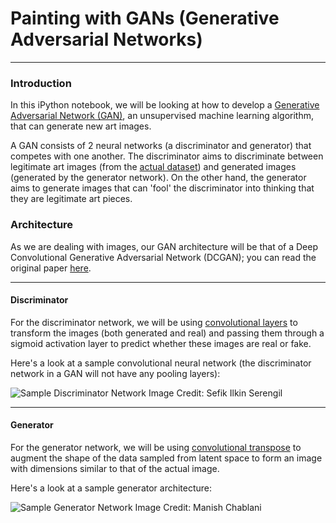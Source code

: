 # Painting with GANs (Generative Adversarial Networks)

---

### Introduction
In this iPython notebook, we will be looking at how to develop a [Generative Adversarial Network (GAN)](https://en.wikipedia.org/wiki/Generative_adversarial_network), an unsupervised machine learning algorithm, that can generate new art images. 

A GAN consists of 2 neural networks (a discriminator and generator) that competes with one another. The discriminator aims to discriminate between legitimate art images (from the [actual dataset](https://www.kaggle.com/thedownhill/art-images-drawings-painting-sculpture-engraving)) and generated images (generated by the generator network). On the other hand, the generator aims to generate images that can 'fool' the discriminator into thinking that they are legitimate art pieces. 


### Architecture
As we are dealing with images, our GAN architecture will be that of a Deep Convolutional Generative Adversarial Network (DCGAN); you can read the original paper [here](https://arxiv.org/abs/1511.06434). 

---

#### Discriminator
For the discriminator network, we will be using [convolutional layers](https://www.tensorflow.org/api_docs/python/tf/layers/conv2d) to transform the images (both generated and real) and passing them through a sigmoid activation layer to predict whether these images are real or fake.

Here's a look at a sample convolutional neural network (the discriminator network in a GAN will not have any pooling layers):

![Sample Discriminator Network](https://i2.wp.com/sefiks.com/wp-content/uploads/2017/11/1508999490138.jpg?resize=1140%2C385)
Image Credit: Sefik Ilkin Serengil

---

#### Generator
For the generator network, we will be using [convolutional transpose](https://www.tensorflow.org/api_docs/python/tf/layers/conv2d_transpose) to augment the shape of the data sampled from latent space to form an image with dimensions similar to that of the actual image.

Here's a look at a sample generator architecture:

![Sample Generator Network](https://cdn-images-1.medium.com/max/1600/1*Tv7wjpBTB0Pg6rWfLm4YSA.png)
Image Credit: Manish Chablani
